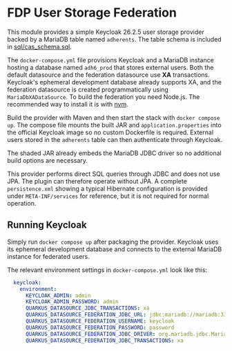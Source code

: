 # FDP User Storage Federation

This module provides a simple Keycloak 26.2.5 user storage provider backed by a MariaDB table named `adherents`.
The table schema is included in [sql/cas_schema.sql](sql/cas_schema.sql).

The `docker-compose.yml` file provisions Keycloak and a MariaDB instance
hosting a database named `adh6_prod` that stores external users. Both the
default datasource and the federation datasource use **XA** transactions.
Keycloak's ephemeral development database already supports XA, and the
federation datasource is created programmatically using
`MariaDbXADataSource`.
To build the federation you need Node.js. The recommended way to install it is
with [nvm](https://github.com/nvm-sh/nvm).

Build the provider with Maven and then start the stack with `docker compose up`.
The compose file mounts the built JAR and `application.properties` into the
official Keycloak image so no custom Dockerfile is required. External users
stored in the `adherents` table can then authenticate through Keycloak.

The shaded JAR already embeds the MariaDB JDBC driver so no additional build
options are necessary.

This provider performs direct SQL queries through JDBC and does not use JPA.
The plugin can therefore operate without JPA. A complete `persistence.xml`
showing a typical Hibernate configuration is provided under `META-INF/services`
for reference, but it is not required for normal operation.

## Running Keycloak

Simply run `docker compose up` after packaging the provider. Keycloak uses its
ephemeral development database and connects to the external MariaDB instance for
federated users.

The relevant environment settings in `docker-compose.yml` look like this:

```yaml
  keycloak:
    environment:
      KEYCLOAK_ADMIN: admin
      KEYCLOAK_ADMIN_PASSWORD: admin
      QUARKUS_DATASOURCE_JDBC_TRANSACTIONS: xa
      QUARKUS_DATASOURCE_FEDERATION_JDBC_URL: jdbc:mariadb://mariadb:3306/adh6_prod
      QUARKUS_DATASOURCE_FEDERATION_USERNAME: keycloak
      QUARKUS_DATASOURCE_FEDERATION_PASSWORD: password
      QUARKUS_DATASOURCE_FEDERATION_JDBC_DRIVER: org.mariadb.jdbc.MariaDbXADataSource
      QUARKUS_DATASOURCE_FEDERATION_JDBC_TRANSACTIONS: xa
```
